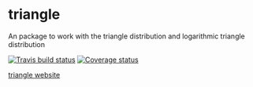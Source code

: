 # triangle
An package to work with the triangle distribution and logarithmic triangle distribution

[![Travis build status](https://travis-ci.org/bertcarnell/triangle.svg?branch=master)](https://travis-ci.org/bertcarnell/triangle)
[![Coverage status](https://codecov.io/gh/bertcarnell/triangle/branch/master/graph/badge.svg)](https://codecov.io/github/bertcarnell/triangle?branch=master)

[triangle website](https://bertcarnell.github.io/triangle/)
